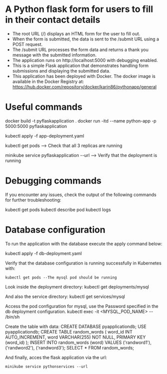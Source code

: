 # A Python flask form for users to fill in their contact details

- The root URL (/) displays an HTML form for the user to fill out.
- When the form is submitted, the data is sent to the /submit URL using a POST request.
- The /submit URL processes the form data and returns a thank you message with the submitted information.
- The application runs on http://localhost:5000 with debugging enabled.
- This is a simple Flask application that demonstrates handling form submissions and displaying the submitted data.
- This application has been deployed with Docker. 
The docker image is available in the Docker Registry at:
https://hub.docker.com/repository/docker/karin86/pythonapp/general

# Useful commands

docker build -t pyflaskapplication .
docker run -itd --name python-app -p 5000:5000 pyflaskapplication 

kubectl apply -f app-deployment.yaml  

kubectl get pods --> Check that all 3 replicas are running

minikube service pyflaskapplication --url --> Verify that the deployment is running

# Debugging commands

If you encounter any issues, check the output of the following commands for further troubleshooting:

kubectl get pods
kubectl describe pod <pod-name>
kubectl logs <pod-name>

# Database configuration

To run the application with the database execute the apply command below:

kubectl apply -f db-deployment.yaml 

Verify that the database configuration is running   successfully in Kubernetes with:

    kubectl get pods --The mysql pod should be running

Look inside the deployment directory:
    kubectl get deployments/mysql     

And also the service directory:
       kubectl get services/mysql

Access the pod configuration for mysql, use the Password specified in the db deployment configuration.
    kubectl exec -it <MYSQL_POD_NAME> -- /bin/sh

Create the table with data:
    CREATE DATABASE pyapplicationdb;
    USE pyapplicationdb;
    CREATE TABLE random_words (
    word_id INT AUTO_INCREMENT,
    word VARCHAR(255) NOT NULL,
    PRIMARY KEY (word_id)
);
    INSERT INTO random_words (word) VALUES ('randword1'), ('randword2'), ('randword3');
    SELECT * FROM random_words;

And finally, acces the flask application via the url:

    minikube service pythonservices --url
